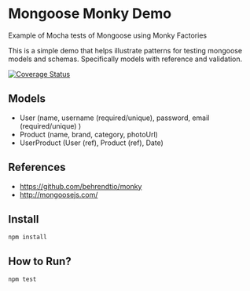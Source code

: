 # Mongoose Monky Demo
Example of Mocha tests of Mongoose using Monky Factories

This is a simple demo that helps illustrate patterns for testing
mongoose models and schemas. Specifically models with reference
and validation.

[![Coverage Status](https://coveralls.io/repos/d1b1/mongoose-monky-demo/badge.svg?branch=master&service=github)](https://coveralls.io/github/d1b1/mongoose-monky-demo?branch=master)

## Models
* User (name, username (required/unique), password, email (required/unique) )
* Product (name, brand, category, photoUrl)
* UserProduct (User (ref), Product (ref), Date)

## References
* https://github.com/behrendtio/monky
* http://mongoosejs.com/

## Install 
    npm install

## How to Run?

    npm test
